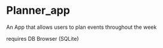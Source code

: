 # Planner_app
An App that allows users to plan events throughout the week

requires DB Browser (SQLite)
